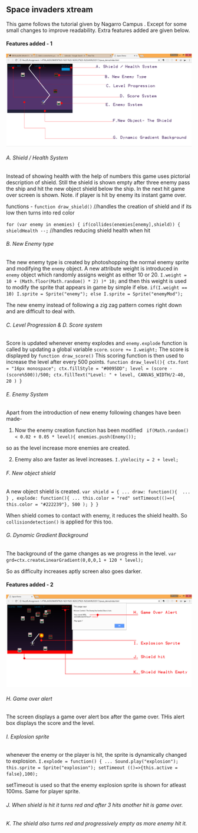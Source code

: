 ## Space invaders xtream

This game follows the tutorial given by Nagarro Campus . Except for some small changes to improve readability.
Extra features added are given below.

#### Features added - 1 
![game.png](screenshots/features.jpg "Normal game")

###### A. Shield / Health System

Instead of showing health with the help of numbers this game uses pictorial description of shield. Still the shield is shown empty after three enemy pass the ship and hit the new object shield below the ship. In the next hit game over screen is shown. 
Note. if player is hit by enemy its instant game over.

functions - 
`function draw_shield()` //handles the creation of shield and if its low then turns into red color

`for (var enemy in enemies) {
        if(collides(enemies[enemy],shield)) {
            shieldHealth --;` //handles reducing shield health when hit 


###### B. New Enemy type

The new enemy type is created by photoshopping the normal enemy sprite and modifying the `enemy` object. A new attribute weight is introduced in `enemy` object which randomly assigns weight as either 10 or 20.  `I.weight = 10 + (Math.floor(Math.random() * 2) )* 10;` and then this weight is used to modify the sprite that appears in game by simple if else.
`if(I.weight == 10)
        I.sprite = Sprite("enemy");
    else
        I.sprite = Sprite("enemyMod");`

The new enemy instead of following a zig zag pattern comes right down and are difficult to deal with.


###### C. Level Progression & D. Score system

Score is updated whenever enemy explodes and `enemy.explode` function is called by updating a global variable `score`.
`score += I.weight;` 
The score is displayed by `function draw_score()`
This scoring function is then used to increase the level after every 500 points.
`function draw_level(){
    ctx.font = "16px monospace";
    ctx.fillStyle = "#0095DD";
    level = (score - (score%500))/500;
    ctx.fillText("Level: " + level, CANVAS_WIDTH/2-40, 20 )
}`

###### E. Enemy System

Apart from the introduction of new enemy following changes have been made-

1. Now the enemy creation function has been modified 
` if(Math.random() < 0.02 + 0.05 * level){
        enemies.push(Enemy());`  
   
so as the level increase more enemies are created. 

2. Enemy also are faster as level increases.
`I.yVelocity = 2 + level;`

###### F. New object shield 

A new object shield is created.
`var shield = {
    ...
    draw: function(){ 
        ...
    } ,
    explode: function(){
        ...
        this.color = "red"
        setTimeout(()=>{
            this.color = "#222239"}, 500
        );
    }
}`

When shield comes to contact with enemy, it reduces the shield health. So `collisiondetection()` is applied for this too.

###### G. Dynamic Gradient Background

The background of the game changes as we progress in the level. 
`var grd=ctx.createLinearGradient(0,0,0,1 + 120 * level);`

So as difficulty increases aptly screen also goes darker.

#### Features added - 2
![gameover.png](screenshots/gameOverScreen.jpg "Game over screen")

###### H. Game over alert

The screen displays a game over alert box after the game over.
THis alert box displays the score and the level.

###### I. Explosion sprite

whenever the enemy or the player is hit, the sprite is dynamically changed to explosion.
`I.explode = function() {
        ...
        Sound.play("explosion");
        this.sprite = Sprite("explosion");
        setTimeout (()=>{this.active = false},100);`

setTimeout is used so that the enemy explosion sprite is shown for atleast 100ms. Same for player sprite.

###### J. When shield is hit it turns red and after 3 hits another hit is game over.
###### K. The shield also turns red and progressively empty as more enemy hit it.

